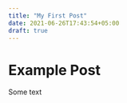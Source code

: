 ```yaml
---
title: "My First Post"
date: 2021-06-26T17:43:54+05:00
draft: true
---
```


# Example Post

Some text
